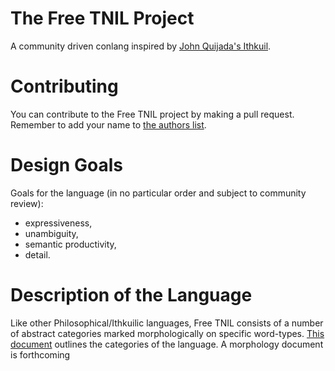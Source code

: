 The Free TNIL Project
=====================

A community driven conlang inspired by [John Quijada\'s
Ithkuil](http://ithkuil.net/).

Contributing
============

You can contribute to the Free TNIL project by making a pull request.
Remember to add your name to [the authors list](authors.txt).

Design Goals
============

Goals for the language (in no particular order and subject to community
review):

-   expressiveness,
-   unambiguity,
-   semantic productivity,
-   detail.

Description of the Language
===========================

Like other Philosophical/Ithkuilic languages, Free TNIL consists of a
number of abstract categories marked morphologically on specific
word-types. [This document](docs/categories.org) outlines the categories
of the language. A morphology document is forthcoming
